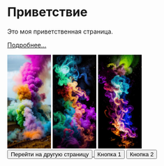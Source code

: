 <html lang="en">
<head>
<meta charset="UTF-8">
<meta name="viewport" content="width=device-width, initial-scale=1.0">
<title>Welcome to My Page</title>
<link rel="stylesheet" href="styles.css">
</head>
<body>

<div id="main">
  <h1>Приветствие</h1>
  <p>Это моя приветственная страница.</p>
  <p><a href="#">Подробнее...</a></p>

  <!-- Картинки -->
  <img src="y_2024m_6d_25h_14m_39s_53.jpg" alt="Image 1" width=100>
  <img src="y_2024m_6d_25h_14m_42s_46.jpg" alt="Image 2" width=100>
  <img src="y_2024m_6d_25h_14m_46s_23.jpg" alt="Image 2" width=100>
  


  <!-- Кнопки -->
  <a href="index1.html">
  <button>Перейти на другую страницу</button>
  </a>
  <button>Кнопка 1</button>
  <button>Кнопка 2</button>
</div>

<script src="scripts.js"></script>
</body></html>
